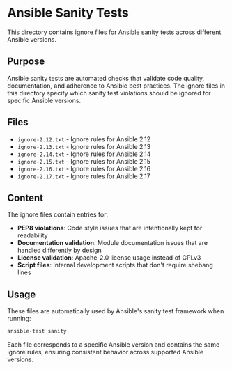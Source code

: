 # Ansible Sanity Tests

This directory contains ignore files for Ansible sanity tests across different Ansible versions.

## Purpose

Ansible sanity tests are automated checks that validate code quality, documentation, and adherence to Ansible best practices. The ignore files in this directory specify which sanity test violations should be ignored for specific Ansible versions.

## Files

- `ignore-2.12.txt` - Ignore rules for Ansible 2.12
- `ignore-2.13.txt` - Ignore rules for Ansible 2.13
- `ignore-2.14.txt` - Ignore rules for Ansible 2.14
- `ignore-2.15.txt` - Ignore rules for Ansible 2.15
- `ignore-2.16.txt` - Ignore rules for Ansible 2.16
- `ignore-2.17.txt` - Ignore rules for Ansible 2.17

## Content

The ignore files contain entries for:
- **PEP8 violations**: Code style issues that are intentionally kept for readability
- **Documentation validation**: Module documentation issues that are handled differently by design
- **License validation**: Apache-2.0 license usage instead of GPLv3
- **Script files**: Internal development scripts that don't require shebang lines

## Usage

These files are automatically used by Ansible's sanity test framework when running:
```bash
ansible-test sanity
```

Each file corresponds to a specific Ansible version and contains the same ignore rules, ensuring consistent behavior across supported Ansible versions.